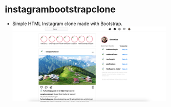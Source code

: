 # instagrambootstrapclone
- Simple HTML Instagram clone made with Bootstrap.
![ekran-resmi](snap-ins.png)
